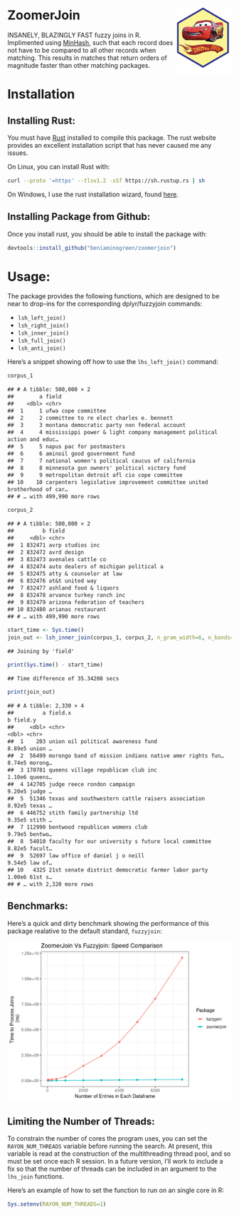 
# ZoomerJoin <img src='logo.png' align="right" height="150">

INSANELY, BLAZINGLY FAST fuzzy joins in R. Implimented using
[MinHash](https://en.wikipedia.org/wiki/MinHash), such that each record
does not have to be compared to all other records when matching. This
results in matches that return orders of magnitude faster than other
matching packages.

# Installation

## Installing Rust:

You must have [Rust](https://www.rust-lang.org/tools/install) installed
to compile this package. The rust website provides an excellent
installation script that has never caused me any issues.

On Linux, you can install Rust with:

``` sh
curl --proto '=https' --tlsv1.2 -sSf https://sh.rustup.rs | sh
```

On Windows, I use the rust installation wizard, found
[here](https://forge.rust-lang.org/infra/other-installation-methods.html).

## Installing Package from Github:

Once you install rust, you should be able to install the package with:

``` r
devtools::install_github("beniaminogreen/zoomerjoin")
```

# Usage:

The package provides the following functions, which are designed to be
near to drop-ins for the corresponding dplyr/fuzzyjoin commands:

- `lsh_left_join()`
- `lsh_right_join()`
- `lsh_inner_join()`
- `lsh_full_join()`
- `lsh_anti_join()`

Here’s a snippet showing off how to use the `lhs_left_join()` command:

``` r
corpus_1
```

    ## # A tibble: 500,000 × 2
    ##        a field                                                                  
    ##    <dbl> <chr>                                                                  
    ##  1     1 ufwa cope committee                                                    
    ##  2     2 committee to re elect charles e. bennett                               
    ##  3     3 montana democratic party non federal account                           
    ##  4     4 mississippi power & light company management political action and educ…
    ##  5     5 napus pac for postmasters                                              
    ##  6     6 aminoil good government fund                                           
    ##  7     7 national women's political caucus of california                        
    ##  8     8 minnesota gun owners' political victory fund                           
    ##  9     9 metropolitan detroit afl cio cope committee                            
    ## 10    10 carpenters legislative improvement committee united brotherhood of car…
    ## # … with 499,990 more rows

``` r
corpus_2
```

    ## # A tibble: 500,000 × 2
    ##         b field                               
    ##     <dbl> <chr>                               
    ##  1 832471 avrp studios inc                    
    ##  2 832472 avrd design                         
    ##  3 832473 avenales cattle co                  
    ##  4 832474 auto dealers of michigan political a
    ##  5 832475 atty & counselor at law             
    ##  6 832476 at&t united way                     
    ##  7 832477 ashland food & liquors              
    ##  8 832478 arvance turkey ranch inc            
    ##  9 832479 arizona federation of teachers      
    ## 10 832480 arianas restaurant                  
    ## # … with 499,990 more rows

``` r
start_time <- Sys.time()
join_out <- lsh_inner_join(corpus_1, corpus_2, n_gram_width=6, n_bands=20, band_width=5)
```

    ## Joining by 'field'

``` r
print(Sys.time() - start_time)
```

    ## Time difference of 35.34208 secs

``` r
print(join_out)
```

    ## # A tibble: 2,330 × 4
    ##         a field.x                                                      b field.y
    ##     <dbl> <chr>                                                    <dbl> <chr>  
    ##  1    203 union oil political awareness fund                      8.89e5 union …
    ##  2  56499 morongo band of mission indians native amer rights fun… 8.74e5 morong…
    ##  3 170781 queens village republican club inc                      1.10e6 queens…
    ##  4 142705 judge reece rondon campaign                             9.20e5 judge …
    ##  5  51346 texas and southwestern cattle raisers association       8.92e5 texas …
    ##  6 446752 stith family partnership ltd                            9.35e5 stith …
    ##  7 112990 bentwood republican womens club                         9.79e5 bentwo…
    ##  8  54010 faculty for our university s future local committee     8.82e5 facult…
    ##  9  52697 law office of daniel j o neill                          9.54e5 law of…
    ## 10   4325 21st senate district democratic farmer labor party      1.00e6 61st s…
    ## # … with 2,320 more rows

## Benchmarks:

Here’s a quick and dirty benchmark showing the performance of this
package realative to the default standard, `fuzzyjoin`:

![](README_files/figure-gfm/unnamed-chunk-3-1.png)<!-- -->

## Limiting the Number of Threads:

To constrain the number of cores the program uses, you can set the
`RAYON_NUM_THREADS` variable before running the search. At present, this
variable is read at the construction of the multithreading thread pool,
and so must be set once each R session. In a future version, I’ll work
to include a fix so that the number of threads can be included in an
argument to the `lhs_join` functions.

Here’s an example of how to set the function to run on an single core in
R:

``` r
Sys.setenv(RAYON_NUM_THREADS=1)
```
